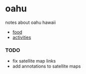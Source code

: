 # oahu

notes about oahu hawaii

- [food](food.md)
- [activities](activities.md)

### TODO

- fix satellite map links
- add annotations to satellite maps


